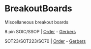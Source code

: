 BreakoutBoards
==============

Miscellaneous breakout boards

8 pin SOIC/SSOP | 
[Order](http://oshpark.com/shared_projects/tNmsyAuE) - 
[Gerbers](https://github.com/AerodyneLabs/BreakoutBoards/raw/master/8p-BoB/8p-BoB-Gerber.zip)

SOT23/SOT223/SC70 | 
[Order](http://oshpark.com/shared_projects/5Zmb9JxP) - 
[Gerbers](https://github.com/AerodyneLabs/BreakoutBoards/raw/master/SOT-BoB/SOT-BoB-Gerber.zip)
